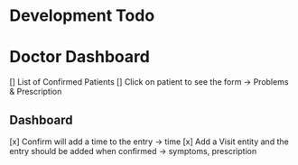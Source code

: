 # Development Todo

# Doctor Dashboard

[] List of Confirmed Patients
[] Click on patient to see the form -> Problems & Prescription

## Dashboard

[x] Confirm will add a time to the entry -> time
[x] Add a Visit entity and the entry should be added when confirmed -> symptoms, prescription
